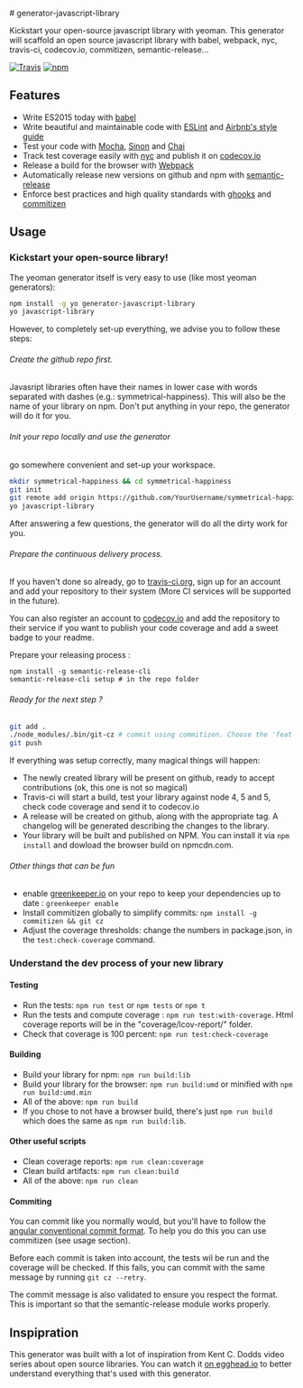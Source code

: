 # generator-javascript-library

Kickstart your open-source javascript library with yeoman. This generator will scaffold an open source javascript library with babel, webpack, nyc, travis-ci, codecov.io, commitizen, semantic-release...

[![Travis](https://img.shields.io/travis/BenoitAverty/generator-javascript-library.svg)](https://travis-ci.org/BenoitAverty/generator-javascript-library)
[![npm](https://img.shields.io/npm/v/generator-javascript-library.svg)](https://npmjs.com/package/generator-javascript-library)

## Features

 - Write ES2015 today with [babel](https://babeljs.io/)
 - Write beautiful and maintainable code with [ESLint](http://eslint.org/) and [Airbnb's style guide](https://github.com/airbnb/javascript)
 - Test your code with [Mocha](https://mochajs.org/), [Sinon](sinonjs.org) and [Chai](chaijs.com)
 - Track test coverage easily with [nyc](https://github.com/bcoe/nyc) and publish it on [codecov.io](codecov.io)
 - Release a build for the browser with [Webpack](https://webpack.github.io/)
 - Automatically release new versions on github and npm with [semantic-release](https://github.com/semantic-release/semantic-release)
 - Enforce best practices and high quality standards with [ghooks](https://github.com/gtramontina/ghooks) and [commitizen](https://commitizen.github.io/cz-cli/)

 ## Usage

 ### Kickstart your open-source library!

The yeoman generator itself is very easy to use (like most yeoman generators):

```bash
npm install -g yo generator-javascript-library
yo javascript-library
```

 However, to completely set-up everything, we advise you to follow these steps:

###### Create the github repo first.

Javasript libraries often have their names in lower case with words separated with dashes (e.g.: symmetrical-happiness). This will also be the name of your library on npm. Don't put anything in your repo, the generator will do it for you.

###### Init your repo locally and use the generator

go somewhere convenient and set-up your workspace.

```bash
mkdir symmetrical-happiness && cd symmetrical-happiness
git init
git remote add origin https://github.com/YourUsername/symmetrical-happiness.git
yo javascript-library
```

After answering a few questions, the generator will do all the dirty work for you.

###### Prepare the continuous delivery process.

If you haven't done so already, go to [travis-ci.org](travis-ci.org), sign up for an account and add your repository to their system (More CI services will be supported in the future).

You can also register an account to [codecov.io](codecov.io) and add the repository to their service if you want to publish your code coverage and add a sweet badge to your readme.

Prepare your releasing process :
```
npm install -g semantic-release-cli
semantic-release-cli setup # in the repo folder
```

###### Ready for the next step ?

```bash
git add .
./node_modules/.bin/git-cz # commit using commitizen. Choose the 'feat' commit type for the creation of your library!
git push
```

If everything was setup correctly, many magical things will happen:
 - The newly created library will be present on github, ready to accept contributions (ok, this one is not so magical)
 - Travis-ci will start a build, test your library against node 4, 5 and 5, check code coverage and send it to codecov.io
 - A release will be created on github, along with the appropriate tag. A changelog will be generated describing the changes to the library.
 - Your library will be built and published on NPM. You can install it via `npm install` and dowload the browser build on npmcdn.com.

 ###### Other things that can be fun

 - enable [greenkeeper.io](greenkeeper) on your repo to keep your dependencies up to date : `greenkeeper enable`
 - Install commitizen globally to simplify commits: `npm install -g commitizen && git cz`
 - Adjust the coverage thresholds: change the numbers in package.json, in the `test:check-coverage` command.

### Understand the dev process of your new library

#### Testing

- Run the tests: `npm run test` or `npm tests` or `npm t`
- Run the tests and compute coverage : `npm run test:with-coverage`. Html coverage reports will be in the "coverage/lcov-report/" folder.
- Check that coverage is 100 percent: `npm run test:check-coverage`

#### Building

- Build your library for npm: `npm run build:lib`
- Build your library for the browser: `npm run build:umd` or minified with `npm run build:umd.min`
- All of the above: `npm run build`
- If you chose to not have a browser build, there's just `npm run build` which does the same as `npm run build:lib`.

#### Other useful scripts

- Clean coverage reports: `npm run clean:coverage`
- Clean build artifacts: `npm run clean:build`
- All of the above: `npm run clean`

#### Commiting

You can commit like you normally would, but you'll have to follow the [angular conventional commit format](https://github.com/angular/angular.js/blob/master/CONTRIBUTING.md#commit). To help you do this you can use commitizen (see usage section).

Before each commit is taken into account, the tests wil be run and the coverage will be checked. If this fails, you can commit with the same message by running `git cz --retry`.

The commit message is also validated to ensure you respect the format. This is important so that the semantic-release module works properly.

## Inspipration

This generator was built with a lot of inspiration from Kent C. Dodds video series about open source libraries. You can watch it [on egghead.io](https://egghead.io/courses/how-to-write-an-open-source-javascript-library) to better understand everything that's used with this generator.
